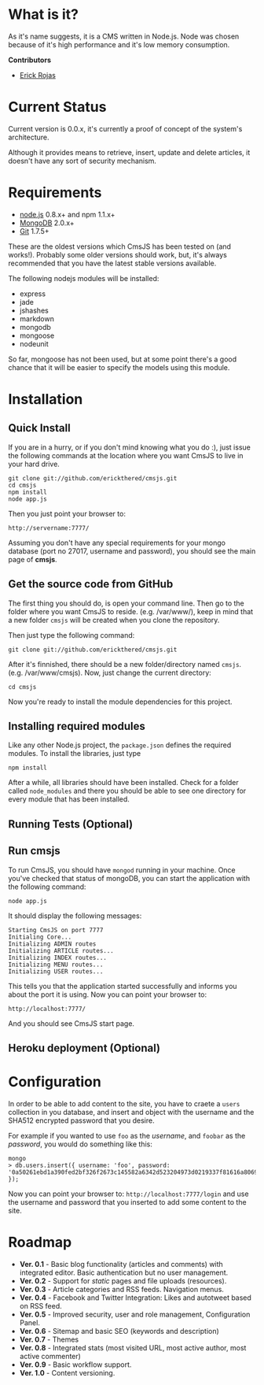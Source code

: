 # What is it?

As it's name suggests, it is a CMS written in Node.js.  Node was chosen because of it's high performance and it's low memory consumption.

**Contributors**

* [Erick Rojas](http://www.github.com/erickthered/)

# Current Status

Current version is 0.0.x, it's currently a proof of concept of the system's architecture.

Although it provides means to retrieve, insert, update and delete articles, it doesn't have any sort of security mechanism.

# Requirements

* [node.js](http://www.nodejs.org) 0.8.x+ and npm 1.1.x+
* [MongoDB](http://www.mongodb.org) 2.0.x+
* [Git](http://git-scm.com/) 1.7.5+

These are the oldest versions which CmsJS has been tested on (and works!).  Probably some older versions should work, but, it's always recommended that you have the latest stable versions available.

The following nodejs modules will be installed:

* express
* jade
* jshashes
* markdown
* mongodb
* mongoose
* nodeunit

So far, mongoose has not been used, but at some point there's a good chance that it will be easier to specify the models using this module.

# Installation

## Quick Install

If you are in a hurry, or if you don't mind knowing what you do :), just issue the following commands at the location where you want CmsJS to live in your hard drive.

    git clone git://github.com/erickthered/cmsjs.git
    cd cmsjs
    npm install
    node app.js

Then you just point your browser to:

    http://servername:7777/

Assuming you don't have any special requirements for your mongo database (port no 27017, username and password), you should see the main page of **cmsjs**.

## Get the source code from GitHub

The first thing you should do, is open your command line.  Then go to the folder where you want CmsJS to reside. (e.g. /var/www/), keep in mind that a new folder `cmsjs` will be created when you clone the repository.

Then just type the following command:

    git clone git://github.com/erickthered/cmsjs.git 

After it's finnished, there should be a new folder/directory named `cmsjs`. (e.g. /var/www/cmsjs).  Now, just change the current directory:

    cd cmsjs

 Now you're ready to install the module dependencies for this project.

## Installing required modules

Like any other Node.js project, the `package.json` defines the required modules.  To install the libraries, just type

    npm install

After a while, all libraries should have been installed.  Check for a folder called `node_modules` and there you should be able to see one directory for every module that has been installed.

## Running Tests (Optional)



## Run cmsjs

To run CmsJS, you should have `mongod` running in your machine.  Once you've checked that status of mongoDB, you can start the application with the following command:

    node app.js

It should display the following messages:

    Starting CmsJS on port 7777
    Initialing Core...
    Initializing ADMIN routes
    Initializing ARTICLE routes...
    Initializing INDEX routes...
    Initializing MENU routes...
    Initializing USER routes...

This tells you that the application started successfully and informs you about the port it is using.  Now you can point your browser to:

    http://localhost:7777/

And you should see CmsJS start page.

## Heroku deployment (Optional)

# Configuration

In order to be able to add content to the site, you have to craete a `users` collection in you database, and insert and object with the username and the SHA512 encrypted password that you desire.

For example if you wanted to use `foo` as the *username*, and `foobar` as the *password*, you would do something like this:

    mongo
    > db.users.insert({ username: 'foo', password: '0a50261ebd1a390fed2bf326f2673c145582a6342d523204973d0219337f81616a8069b012587cf5635f6925f1b56c360230c19b273500ee013e030601bf2425' });

Now you can point your browser to: `http://localhost:7777/login` and use the username and password that you inserted to add some content to the site.

# Roadmap

* **Ver. 0.1** - Basic blog functionality (articles and comments) with integrated editor.  Basic authentication but no user management.
* **Ver. 0.2** - Support for *static* pages and file uploads (resources).
* **Ver. 0.3** - Article categories and RSS feeds.  Navigation menus.
* **Ver. 0.4** - Facebook and Twitter Integration: Likes and autotweet based on RSS feed.
* **Ver. 0.5** - Improved security, user and role management, Configuration Panel.
* **Ver. 0.6** - Sitemap and basic SEO (keywords and description)
* **Ver. 0.7** - Themes
* **Ver. 0.8** - Integrated stats (most visited URL, most active author, most active commenter)
* **Ver. 0.9** - Basic workflow support.
* **Ver. 1.0** - Content versioning.